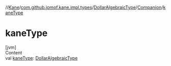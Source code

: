 //[Kane](../../../index.md)/[com.github.jomof.kane.impl.types](../../index.md)/[DollarAlgebraicType](../index.md)/[Companion](index.md)/[kaneType](kane-type.md)



# kaneType  
[jvm]  
Content  
val [kaneType](kane-type.md): [DollarAlgebraicType](../index.md)  




